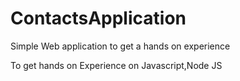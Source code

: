 # ContactsApplication
Simple Web application to get a hands on experience 

To get hands on Experience on Javascript,Node JS
